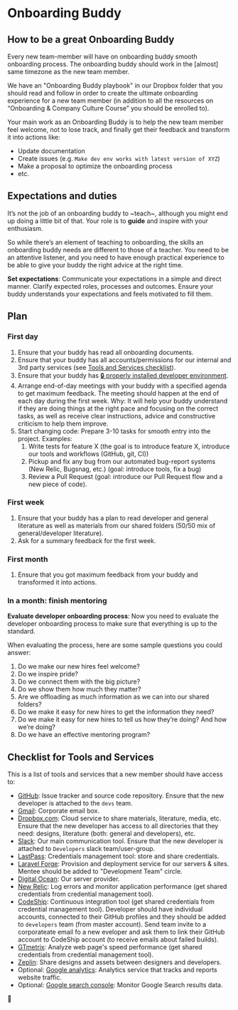 # Onboarding Buddy

## How to be a great Onboarding Buddy

Every new team-member will have on onboarding buddy smooth onboarding process. The onboarding buddy should work in the [almost] same timezone as the new team member.

We have an "Onboarding Buddy playbook" in our Dropbox folder that you should read and follow in order to create the ultimate onboarding experience for a new team member (in addition to all the resources on “Onboarding & Company Culture Course” you should be enrolled to).

Your main work as an Onboarding Buddy is to help the new team member feel welcome, not to lose track, and finally get their feedback and transform it into actions like:

-   Update documentation
-   Create issues (e.g. `Make dev env works with latest version of XYZ`)
-   Make a proposal to optimize the onboarding process
-   etc.

## Expectations and duties

It’s not the job of an onboarding buddy to ~teach~, although you might end up doing a little bit of that. Your role is to **guide** and inspire with your enthusiasm.

So while there’s an element of teaching to onboarding, the skills an onboarding buddy needs are different to those of a teacher.
You need to be an attentive listener, and you need to have enough practical experience to be able to give your buddy the right advice at the right time.

**Set expectations**: Communicate your expectations in a simple and direct manner.
Clarify expected roles, processes and outcomes.
Ensure your buddy understands your expectations and feels motivated to fill them.

## Plan

### First day

1.  Ensure that your buddy has read all onboarding documents.
1.  Ensure that your buddy has all accounts/permissions for our internal and 3rd party services (see [Tools and Services checklist](#checklist-for-tools-and-services)).
1.  Ensure that your buddy has [🔒 properly installed developer environment](https://github.com/InteractionDesignFoundation/IxDF-web/blob/develop/docs/environment/first-run/README.md).
1.  Arrange end-of-day meetings with your buddy with a specified agenda to get maximum feedback. The meeting should happen at the end of each day during the first week.
    Why: It will help your buddy understand if they are doing things at the right pace and focusing on the correct tasks, as well as receive clear instructions, advice and constructive criticism to help them improve.
1.  Start changing code: Prepare 3-10 tasks for smooth entry into the project. Examples:
    1. Write tests for feature X (the goal is to introduce feature X, introduce our tools and workflows (GitHub, git, CI))
    1. Pickup and fix any bug from our automated bug-report systems (New Relic, Bugsnag, etc.) (goal: introduce tools, fix a bug)
    1. Review a Pull Request (goal: introduce our Pull Request flow and a new piece of code).

### First week

1.  Ensure that your buddy has a plan to read developer and general literature as well as materials from our shared folders (50/50 mix of general/developer literature).
1.  Ask for a summary feedback for the first week.

### First month

1.  Ensure that you got maximum feedback from your buddy and transformed it into actions.

### In a month: finish mentoring

**Evaluate developer onboarding process**: Now you need to evaluate the developer onboarding process to make sure that everything is up to the standard.

When evaluating the process, here are some sample questions you could answer:

1.  Do we make our new hires feel welcome?
1.  Do we inspire pride?
1.  Do we connect them with the big picture?
1.  Do we show them how much they matter?
1.  Are we offloading as much information as we can into our shared folders?
1.  Do we make it easy for new hires to get the information they need?
1.  Do we make it easy for new hires to tell us how they’re doing? And how we’re doing?
1.  Do we have an effective mentoring program?

## Checklist for Tools and Services

This is a list of tools and services that a new member should have access to:

-   [GitHub](https://github.com): Issue tracker and source code repository. Ensure that the new developer is attached to the `devs` team.
-   [Gmail](https://gmail.com): Corporate email box.
-   [Dropbox.com](https://sync.com): Cloud service to share materials, literature, media, etc. Ensure that the new developer has access to all directories that they need: designs, literature (both: general and developers), etc.
-   [Slack](https://interaction-design.slack.com): Our main communication tool. Ensure that the new developer is attached to `Developers` slack team/user-group.
-   [LastPass](https://www.lastpass.com/): Credentials management tool: store and share credentials.
-   [Laravel Forge](https://forge.laravel.com): Provision and deployment service for our servers & sites. Mentee should be added to "Development Team" circle.
-   [Digital Ocean](https://www.digitalocean.com): Our server provider.
-   [New Relic](https://newrelic.com/): Log errors and monitor application performance (get shared credentials from credential management tool).
-   [CodeShip](https://codeship.com/): Continuous integration tool (get shared credentials from credential management tool). Developer should have individual accounts, connected to their GitHub profiles and they should be added to `developers` team (from master account). Send team invite to a corporateate email fo a new eveloper and ask them to link their GitHub account to CodeShip account (to receive emails about failed builds).
-   [GTmetrix](https://gtmetrix.com/): Analyze web page's speed performance (get shared credentials from credential management tool).
-   [Zeplin](https://zeplin.io/): Share designs and assets between designers and developers.
-   Optional: [Google analytics](https://analytics.google.com): Analytics service that tracks and reports website traffic.
-   Optional: [Google search console](https://www.google.com/webmasters/tools): Monitor Google Search results data.

🦄
